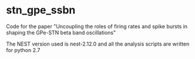 # stn_gpe_ssbn
Code for the paper "Uncoupling the roles of firing rates and spike bursts in shaping the GPe-STN beta band oscillations"

The NEST version used is nest-2.12.0 and all the analysis scripts are written for python 2.7



